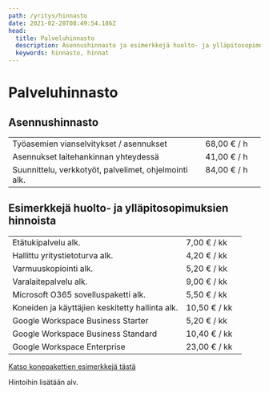```yaml
---
path: /yritys/hinnasto
date: 2021-02-28T08:49:54.186Z
head:
  title: Palveluhinnasto
  description: Asennushinnasto ja esimerkkejä huolto- ja ylläpitosopimusten hinnoista
  keywords: hinnasto, hinnat
---
```

# Palveluhinnasto

## Asennushinnasto

|                                                       |               |
| ----------------------------------------------------- | ------------- |
| Työasemien vianselvitykset / asennukset               | 68,00 € / h   |
| Asennukset laitehankinnan yhteydessä                  | 41,00 € / h   |
| Suunnittelu, verkkotyöt, palvelimet, ohjelmointi alk. | 84,00 € / h   |

## Esimerkkejä huolto- ja ylläpitosopimuksien hinnoista

|                                                 |               |
| ----------------------------------------------- | ------------- |
| Etätukipalvelu alk.                             | 7,00 € / kk   |
| Hallittu yritystietoturva alk.                  | 4,20 € / kk   |
| Varmuuskopiointi alk.                           | 5,20 € / kk   |
| Varalaitepalvelu alk.                           | 9,00 € / kk   |
| Microsoft O365 sovelluspaketti alk.             | 5,50 € / kk   |
| Koneiden ja käyttäjien keskitetty hallinta alk. | 10,50 € / kk  |
| Google Workspace Business Starter               | 5,20 € / kk   |
| Google Workspace Business Standard              | 10,40 € / kk  |
| Google Workspace Enterprise                     | 23,00 € / kk  |

<a href="/">Katso konepakettien esimerkkejä tästä</a>

Hintoihin lisätään alv.